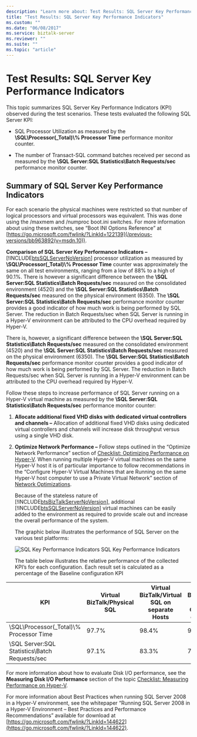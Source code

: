 ```yaml
---
description: "Learn more about: Test Results: SQL Server Key Performance Indicators"
title: "Test Results: SQL Server Key Performance Indicators"
ms.custom: ""
ms.date: "06/08/2017"
ms.service: biztalk-server
ms.reviewer: ""
ms.suite: ""
ms.topic: "article"
---
```

# Test Results: SQL Server Key Performance Indicators
This topic summarizes SQL Server Key Performance Indicators (KPI) observed during the test scenarios. These tests evaluated the following SQL Server KPI:

-   SQL Processor Utilization as measured by the **\SQL\Processor(_Total)\\% Processor Time** performance monitor counter.

-   The number of Transact-SQL command batches received per second as measured by the **\SQL Server:SQL Statistics\Batch Requests/sec** performance monitor counter.

## Summary of SQL Server Key Performance Indicators
 For each scenario the physical machines were restricted so that number of logical processors and virtual processors was equivalent. This was done using the /maxmem and /numproc boot.ini switches. For more information about using these switches, see “Boot INI Options Reference” at [https://go.microsoft.com/fwlink/?LinkId=122139](/previous-versions/bb963892(v=msdn.10)).

 **Comparison of SQL Server Key Performance Indicators –**  [!INCLUDE[btsSQLServerNoVersion](../includes/btssqlservernoversion-md.md)] processor utilization as measured by **\SQL\Processor(_Total)\\% Processor Time** counter was approximately the same on all test environments, ranging from a low of 88% to a high of 90.1%. There is however a significant difference between the **\SQL Server:SQL Statistics\Batch Requests/sec** measured on the consolidated environment (4520) and the **\SQL Server:SQL Statistics\Batch Requests/sec** measured on the physical environment (6350). The **\SQL Server:SQL Statistics\Batch Requests/sec** performance monitor counter provides a good indicator of how much work is being performed by SQL Server. The reduction in Batch Requests/sec when SQL Server is running in a Hyper-V environment can be attributed to the CPU overhead required by Hyper-V.

 There is, however, a significant difference between the **\SQL Server:SQL Statistics\Batch Requests/sec** measured on the consolidated environment (4520) and the **\SQL Server:SQL Statistics\Batch Requests/sec** measured on the physical environment (6350). The **\SQL Server:SQL Statistics\Batch Requests/sec** performance monitor counter provides a good indicator of how much work is being performed by SQL Server. The reduction in Batch Requests/sec when SQL Server is running in a Hyper-V environment can be attributed to the CPU overhead required by Hyper-V.

 Follow these steps to increase performance of SQL Server running on a Hyper-V virtual machine as measured by the **\SQL Server:SQL Statistics\Batch Requests/sec** performance monitor counter:

1. **Allocate additional fixed VHD disks with dedicated virtual controllers and channels –** Allocation of additional fixed VHD disks using dedicated virtual controllers and channels will increase disk throughput versus using a single VHD disk.

2. **Optimize Network Performance –** Follow steps outlined in the “Optimize Network Performance” section of [Checklist: Optimizing Performance on Hyper-V](~/technical-guides/checklist-optimizing-performance-on-hyper-v.md). When running multiple Hyper-V virtual machines on the same Hyper-V host it is of particular importance to follow recommendations in the “Configure Hyper-V Virtual Machines that are Running on the same Hyper-V host computer to use a Private Virtual Network” section of [Network Optimizations](../technical-guides/network-optimizations.md).

   Because of the stateless nature of [!INCLUDE[btsBizTalkServerNoVersion](../includes/btsbiztalkservernoversion-md.md)], additional [!INCLUDE[btsSQLServerNoVersion](../includes/btssqlservernoversion-md.md)] virtual machines can be easily added to the environment as required to provide scale out and increase the overall performance of the system.

   The graphic below illustrates the performance of SQL Server on the various test platforms:

   ![SQL Key Performance Indicators](../technical-guides/media/sqlkpi.gif "SQLKPI")
   SQL Key Performance Indicators

   The table below illustrates the relative performance of the collected KPI’s for each configuration. Each result set is calculated as a percentage of the Baseline configuration KPI

|KPI|Virtual BizTalk/Physical SQL|Virtual BizTalk/Virtual SQL on separate Hosts|Virtual BizTalk/Virtual SQL on Consolidated environment|
|---------|-----------------------------------|----------------------------------------------------|--------------------------------------------------------------|
|\SQL\Processor(_Total)\\% Processor Time|97.7%|98.4%|99.9%|
|\SQL Server:SQL Statistics\Batch Requests/sec|97.1%|83.3%|71.2%|

 For more information about how to evaluate Disk I/O performance, see the **Measuring Disk I/O Performance** section of the topic [Checklist: Measuring Performance on Hyper-V](../technical-guides/checklist-measuring-performance-on-hyper-v.md).

 For more information about Best Practices when running SQL Server 2008 in a Hyper-V environment, see the whitepaper “Running SQL Server 2008 in a Hyper-V Environment – Best Practices and Performance Recommendations” available for download at [https://go.microsoft.com/fwlink/?LinkId=144622](https://go.microsoft.com/fwlink/?LinkId=144622).